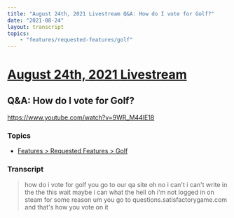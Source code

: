 ```yaml
---
title: "August 24th, 2021 Livestream Q&A: How do I vote for Golf?"
date: "2021-08-24"
layout: transcript
topics:
    - "features/requested-features/golf"
---
```

# [August 24th, 2021 Livestream](../2021-08-24.md)
## Q&A: How do I vote for Golf?
https://www.youtube.com/watch?v=9WR_M44lE18

### Topics
* [Features > Requested Features > Golf](../topics/features/requested-features/golf.md)

### Transcript

> how do i vote for golf you go to our qa site oh no i can't i can't write in the the this wait maybe i can what the hell oh i'm not logged in on steam for some reason um you go to questions.satisfactorygame.com and that's how you vote on it
